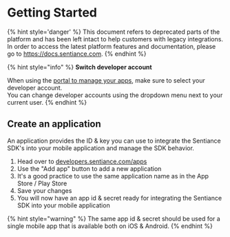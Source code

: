 # Getting Started

{% hint style='danger' %} This document refers to deprecated parts of the platform and has been left intact to help customers with legacy integrations. In order to access the latest platform features and documentation, please go to https://docs.sentiance.com. {% endhint %}

{% hint style="info" %}
**Switch developer account**

When using the [portal to manage your apps](https://developers.sentiance.com/apps), make sure to select your developer account.  
You can change developer accounts using the dropdown menu next to your current user.
{% endhint %}

## Create an application

An application provides the ID & key you can use to integrate the Sentiance SDK's into your mobile application and manage the SDK behavior.

1. Head over to [developers.sentiance.com/apps](https://developers.sentiance.com/apps)
2. Use the "Add app" button to add a new application
3. It's a good practice to use the same application name as in the App Store / Play Store
4. Save your changes
5. You will now have an app id & secret ready for integrating the Sentiance SDK into your mobile application

{% hint style="warning" %}
The same app id & secret should be used for a single mobile app that is available both on iOS & Android.
{% endhint %}

